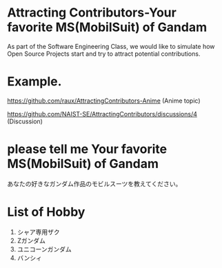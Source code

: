 # Attracting Contributors-Your favorite MS(MobilSuit) of Gandam 
As part of the Software Engineering Class, we would like to simulate how Open Source Projects start and try to attract potential contributions.

# Example. 
https://github.com/raux/AttractingContributors-Anime (Anime topic)

https://github.com/NAIST-SE/AttractingContributors/discussions/4 (Discussion)

# please tell me Your favorite MS(MobilSuit) of Gandam  
あなたの好きなガンダム作品のモビルスーツを教えてください。

# List of Hobby
1. シャア専用ザク
2. Zガンダム
3. ユニコーンガンダム
4. バンシィ